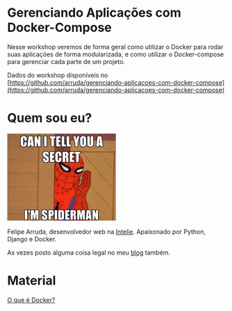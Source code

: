 # Gerenciando Aplicações com Docker-Compose

Nesse workshop veremos de forma geral como utilizar o Docker para rodar suas aplicações de forma modularizada,
e como utilizar o Docker-compose para gerenciar cada parte de um projeto.

Dados do workshop disponíveis no [https://github.com/arruda/gerenciando-aplicacoes-com-docker-compose](https://github.com/arruda/gerenciando-aplicacoes-com-docker-compose)


# Quem sou eu?
![I'm Spiderman](img/spiderman.jpg "I'm Spiderman")

Felipe Arruda, desenvolvedor web na [Intelie](http://www.intelie.com/). Apaixonado por Python, Django e Docker.

As vezes posto alguma coisa legal no meu [blog](http://arruda.blog.br/) também.

# Material
[O que é Docker?](oque_e_docker.md)